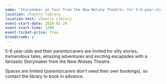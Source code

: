 ```yaml
---
name: "Storymaker on Tour from the New Wolsey Theatre: for 5-6 year-olds"
location: chantry-library
location-text: Chantry Library
event-start-date: 2020-01-29
event-start-time: 1200
event-ticket-price: free
breadcrumb: y
---
```


5-6 year-olds and their parents/carers are invited for silly stories, tremendous tales, amazing adventures and exciting escapades with a fantastic Storymaker from the New Wolsey Theatre.

Spaces are limited (parents/carers don't need their own bookings), so contact the library to book in advance.
